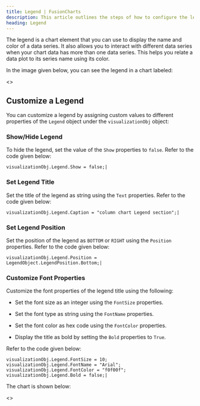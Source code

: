 ```yaml
---
title: Legend | FusionCharts
description: This article outlines the steps of how to configure the legend
heading: Legend
---
```


The legend is a chart element that you can use to display the name and color of a data series. It also allows you to interact with different data series when your chart data has more than one data series. This helps you relate a data plot to its series name using its color.

In the image given below, you can see the legend in a chart labeled:

<<Image>>

## Customize a Legend

You can customize a legend by assigning custom values to different properties of the `Legend` object under the `visualizationObj` object:

### Show/Hide Legend


To hide the legend, set the value of the `Show` properties to `false`. Refer to the code given below:

```
visualizationObj.Legend.Show = false;|

```

### Set Legend Title

Set the title of the legend as string using the `Text` properties. Refer to the code given below:

```
visualizationObj.Legend.Caption = "column chart Legend section";|

```

### Set Legend Position

Set the position of the legend as `BOTTOM` or `RIGHT` using the `Position` properties. Refer to the code given below:

```
visualizationObj.Legend.Position = LegendObject.LegendPosition.Bottom;|

```

### Customize Font Properties

Customize the font properties of the legend title using the following:

* Set the font size as an integer using the `FontSize` properties.

* Set the font type as string using the `FontName` properties.

* Set the font color as hex code using the `FontColor` properties.

* Display the title as bold by setting the `Bold` properties to `True`.

Refer to the code given below:

```
visualizationObj.Legend.FontSize = 10;
visualizationObj.Legend.FontName = "Arial";
visualizationObj.Legend.FontColor = "f0f00f";
visualizationObj.Legend.Bold = false;|

```

The chart is shown below:

<<Live Chart>>

